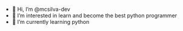 - 👋 Hi, I’m @mcsilva-dev
- 👀 I’m interested in learn and become the best python programmer 
- 🌱 I’m currently learning python

<!---
mcsilva-dev/mcsilva-dev is a ✨ special ✨ repository because its `README.md` (this file) appears on your GitHub profile.
You can click the Preview link to take a look at your changes.
--->

